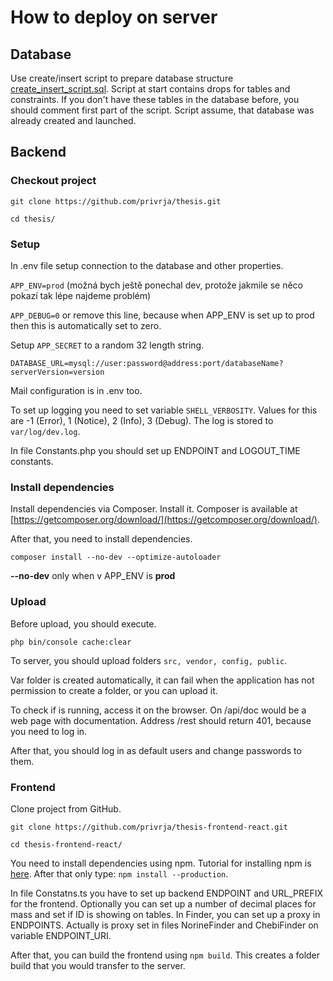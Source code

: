 
# How to deploy on server

## Database

Use create/insert script to prepare database structure [create_insert_script.sql](https://github.com/privrja/thesis-analysis/blob/master/create_insert_script_2021_03_28.sql). Script at start contains drops for tables and constraints. If you don't have these tables in the database before, you should comment first part of the script. Script assume, that database was already created and launched.

## Backend

### Checkout project
```git clone https://github.com/privrja/thesis.git```

```cd thesis/```

### Setup

In .env file setup connection to the database and other properties.

`APP_ENV=prod`
(možná bych ještě ponechal dev, protože jakmile se něco pokazí tak lépe najdeme problém)

`APP_DEBUG=0` or remove this line, because when APP_ENV is set up to prod then this is automatically set to zero.

Setup `APP_SECRET` to a random 32 length string.

`DATABASE_URL=mysql://user:password@address:port/databaseName?serverVersion=version`

Mail configuration is in .env too.

To set up logging you need to set variable `SHELL_VERBOSITY`. Values for this are -1 (Error), 1 (Notice), 2 (Info), 3 (Debug). The log is stored to `var/log/dev.log`.


In file Constants.php you should set up ENDPOINT and LOGOUT_TIME constants.

### Install dependencies

Install dependencies via Composer. Install it. Composer is available at [https://getcomposer.org/download/](https://getcomposer.org/download/).

After that, you need to install dependencies. 

`composer install --no-dev --optimize-autoloader`

**--no-dev** only when v APP_ENV is **prod**

### Upload

Before upload, you should execute.

`php bin/console cache:clear`

To server, you should upload folders `src, vendor, config, public`.

Var folder is created automatically, it can fail when the application has not permission to create a folder, or you can upload it.

To check if is running, access it on the browser. On /api/doc would be a web page with documentation. Address /rest should return 401, because you need to log in.

After that, you should log in as default users and change passwords to them. 

### Frontend

Clone project from GitHub.

`git clone https://github.com/privrja/thesis-frontend-react.git` 

```cd thesis-frontend-react/```


You need to install dependencies using npm. Tutorial for installing npm is [here](https://www.npmjs.com/get-npm). After that only type: 
`npm install --production`.

In file Constatns.ts you have to set up backend ENDPOINT and URL_PREFIX for the frontend. Optionally you can set up a number of decimal places for mass and set if ID is showing on tables. In Finder, you can set up a proxy in ENDPOINTS. Actually is proxy set in files NorineFinder and ChebiFinder on variable ENDPOINT_URI.

After that, you can build the frontend using `npm build`. This creates a folder build that you would transfer to the server.
